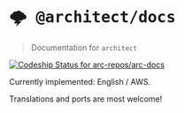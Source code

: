 # <kbd>:cloud_with_lightning: @architect/docs</kbd>

> Documentation for `architect`

[ ![Codeship Status for arc-repos/arc-docs](https://app.codeship.com/projects/1171c2b0-4fb7-0135-8928-02ec463c683c/status?branch=master)](https://app.codeship.com/projects/234129)

Currently implemented: English / AWS.

Translations and ports are most welcome!
